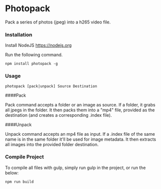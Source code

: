 # Photopack

Pack a series of photos (jpeg) into a h265 video file.

### Installation

Install NodeJS https://nodejs.org

Run the following command.

```
npm install photopack -g
```

### Usage

```
photopack [pack|unpack] Source Destination
```

####Pack

Pack command accepts a folder or an image as source. If a folder, it grabs all jpegs in the folder. It then packs them into a "mp4" file, provided as the destination (and creates a corresponding .index file).

####Unpack

Unpack command accepts an mp4 file as input. If a .index file of the same name is in the same folder it'll be used for image metadata. It then extracts all images into the provided folder destination.

### Compile Project

To compile all files with gulp, simply run gulp in the project, or run the below:

```
npm run build
```
